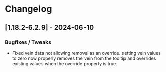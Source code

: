# Changelog

## [1.18.2-6.2.9] - 2024-06-10
### Bugfixes / Tweaks
- Fixed vein data not allowing removal as an override.  setting vein values to zero now properly removes the vein from the tooltip and overrides existing values when the override property is true.

